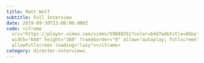 ```yaml
---
title: Matt Wolf
subtitle: Full Interview
date: 2019-09-30T23:00:00.000Z
code: <iframe
  src="https://player.vimeo.com/video/59849251?color=b4d7ad&title=0&byline=0&portrait=0"
  width="640" height="360" frameborder="0" allow="autoplay; fullscreen"
  allowfullscreen loading="lazy"></iframe>
category: director-interviews
---
```

